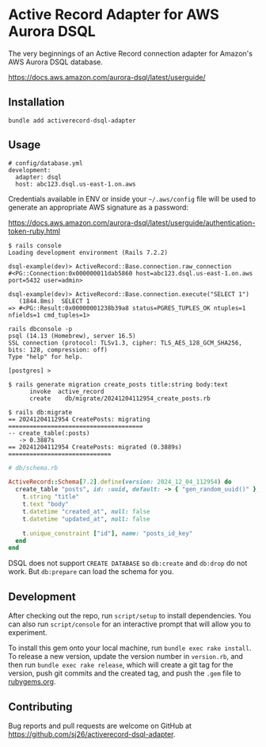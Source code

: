 # Active Record Adapter for AWS Aurora DSQL

The very beginnings of an Active Record connection adapter for Amazon's AWS Aurora DSQL database.

https://docs.aws.amazon.com/aurora-dsql/latest/userguide/

## Installation

```
bundle add activerecord-dsql-adapter
```

## Usage

```
# config/database.yml
development:
  adapter: dsql
  host: abc123.dsql.us-east-1.on.aws
```

Credentials available in ENV or inside your `~/.aws/config` file will be used to generate an appropriate AWS signature as a password:

https://docs.aws.amazon.com/aurora-dsql/latest/userguide/authentication-token-ruby.html

```
$ rails console
Loading development environment (Rails 7.2.2)

dsql-example(dev)> ActiveRecord::Base.connection.raw_connection
#<PG::Connection:0x000000011dab5860 host=abc123.dsql.us-east-1.on.aws port=5432 user=admin>

dsql-example(dev)> ActiveRecord::Base.connection.execute("SELECT 1")
   (1844.8ms)  SELECT 1
=> #<PG::Result:0x00000001238b39a8 status=PGRES_TUPLES_OK ntuples=1 nfields=1 cmd_tuples=1>
```

```
rails dbconsole -p
psql (14.13 (Homebrew), server 16.5)
SSL connection (protocol: TLSv1.3, cipher: TLS_AES_128_GCM_SHA256, bits: 128, compression: off)
Type "help" for help.

[postgres] >
```

```
$ rails generate migration create_posts title:string body:text
      invoke  active_record
      create    db/migrate/20241204112954_create_posts.rb

$ rails db:migrate
== 20241204112954 CreatePosts: migrating ======================================
-- create_table(:posts)
   -> 0.3887s
== 20241204112954 CreatePosts: migrated (0.3889s) =============================
```

```ruby
# db/schema.rb

ActiveRecord::Schema[7.2].define(version: 2024_12_04_112954) do
  create_table "posts", id: :uuid, default: -> { "gen_random_uuid()" }, force: :cascade do |t|
    t.string "title"
    t.text "body"
    t.datetime "created_at", null: false
    t.datetime "updated_at", null: false

    t.unique_constraint ["id"], name: "posts_id_key"
  end
end
```

DSQL does not support `CREATE DATABASE` so `db:create` and `db:drop` do not work. But `db:prepare` can load the schema for you.

## Development

After checking out the repo, run `script/setup` to install dependencies. You can also run `script/console` for an interactive prompt that will allow you to experiment.

To install this gem onto your local machine, run `bundle exec rake install`. To release a new version, update the version number in `version.rb`, and then run `bundle exec rake release`, which will create a git tag for the version, push git commits and the created tag, and push the `.gem` file to [rubygems.org](https://rubygems.org).

## Contributing

Bug reports and pull requests are welcome on GitHub at https://github.com/sj26/activerecord-dsql-adapter.
